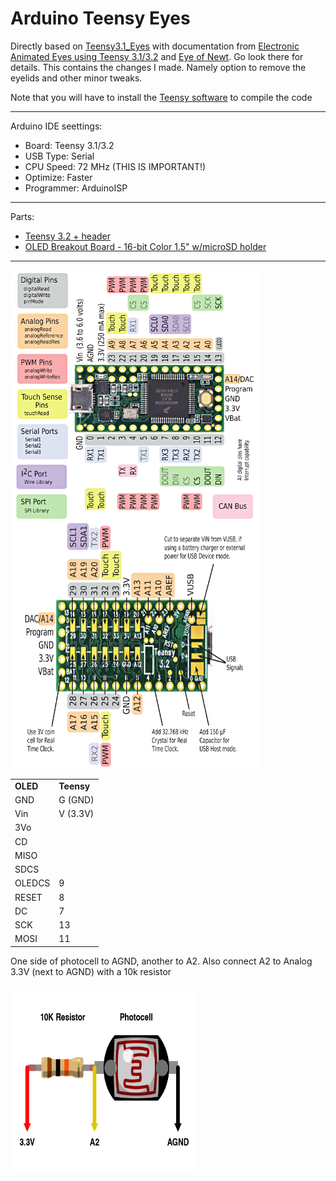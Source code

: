 # Arduino Teensy Eyes

Directly based on [Teensy3.1_Eyes](https://github.com/adafruit/Teensy3.1_Eyes/) with documentation from [Electronic Animated Eyes using Teensy 3.1/3.2](https://learn.adafruit.com/animated-electronic-eyes-using-teensy-3-1) and [Eye of Newt](https://learn.adafruit.com/eye-of-newt).  Go look there for details.  This contains the changes I made.  Namely option to remove the eyelids and other minor tweaks.

Note that you will have to install the [Teensy software](https://www.pjrc.com/teensy/td_download.html) to compile the code

---

Arduino IDE seettings:
* Board:  Teensy 3.1/3.2
* USB Type:  Serial
* CPU Speed: 72 MHz (THIS IS IMPORTANT!)
* Optimize:  Faster
* Programmer:  ArduinoISP

---

Parts:
* [Teensy 3.2 + header](https://www.adafruit.com/product/2756)
* [OLED Breakout Board - 16-bit Color 1.5" w/microSD holder](https://www.adafruit.com/product/1431)

---


<img src="card7a_rev1.png" align="left" width="400" height="400">
<img src="card7b_rev1.png" align="center" width="400" height="400">


<table>
  <tr>
    <td><b>OLED</b></td>
    <td><b>Teensy</b></td>
  </tr>
  <tr>  <td>GND</td>     <td>G (GND)</td>   </tr>
  <tr>  <td>Vin</td>     <td>V (3.3V)</td>  </tr>
  <tr>  <td>3Vo</td>     <td></td>          </tr>
  <tr>  <td>CD</td>      <td></td>          </tr>
  <tr>  <td>MISO</td>    <td></td>          </tr>
  <tr>  <td>SDCS</td>    <td></td>          </tr>
  <tr>  <td>OLEDCS</td>  <td>9</td>         </tr>
  <tr>  <td>RESET</td>   <td>8</td>         </tr>
  <tr>  <td>DC</td>      <td>7</td>         </tr>
  <tr>  <td>SCK</td>     <td>13</td>        </tr>
  <tr>  <td>MOSI</td>    <td>11</td>        </tr>
</table>

One side of photocell to AGND, another to A2.  Also connect A2 to Analog 3.3V (next to AGND) with a 10k resistor

<img src="light_control-photocell.png" align="left" width="300" height="300">
